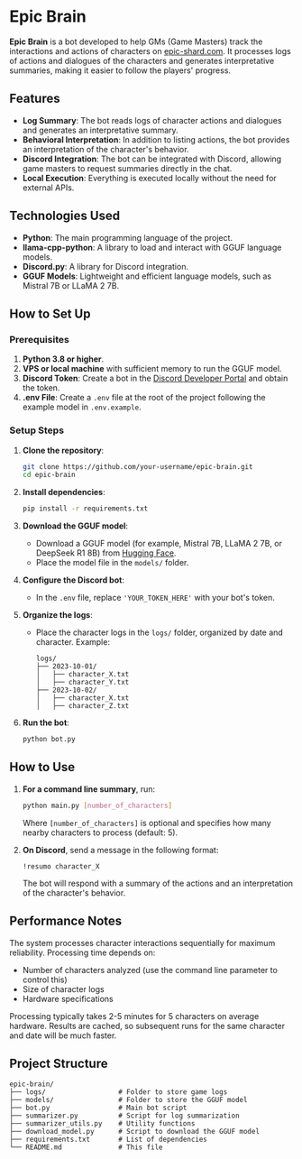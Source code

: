 # Epic Brain

**Epic Brain** is a bot developed to help GMs (Game Masters) track the interactions and actions of characters on [epic-shard.com](https://epic-shard.com). It processes logs of actions and dialogues of the characters and generates interpretative summaries, making it easier to follow the players' progress.

## Features

- **Log Summary**: The bot reads logs of character actions and dialogues and generates an interpretative summary.
- **Behavioral Interpretation**: In addition to listing actions, the bot provides an interpretation of the character's behavior.
- **Discord Integration**: The bot can be integrated with Discord, allowing game masters to request summaries directly in the chat.
- **Local Execution**: Everything is executed locally without the need for external APIs.

## Technologies Used

- **Python**: The main programming language of the project.
- **llama-cpp-python**: A library to load and interact with GGUF language models.
- **Discord.py**: A library for Discord integration.
- **GGUF Models**: Lightweight and efficient language models, such as Mistral 7B or LLaMA 2 7B.

## How to Set Up

### Prerequisites

1. **Python 3.8 or higher**.
2. **VPS or local machine** with sufficient memory to run the GGUF model.
3. **Discord Token**: Create a bot in the [Discord Developer Portal](https://discord.com/developers/applications) and obtain the token.
4. **.env File**: Create a `.env` file at the root of the project following the example model in `.env.example`.

### Setup Steps

1. **Clone the repository**:
   ```bash
   git clone https://github.com/your-username/epic-brain.git
   cd epic-brain
   ```

2. **Install dependencies**:
   ```bash
   pip install -r requirements.txt
   ```

3. **Download the GGUF model**:
   - Download a GGUF model (for example, Mistral 7B, LLaMA 2 7B, or DeepSeek R1 8B) from [Hugging Face](https://huggingface.co/TheBloke).
   - Place the model file in the `models/` folder.

4. **Configure the Discord bot**:
   - In the `.env` file, replace `'YOUR_TOKEN_HERE'` with your bot's token.

5. **Organize the logs**:
   - Place the character logs in the `logs/` folder, organized by date and character. Example:
     ```
     logs/
     ├── 2023-10-01/
     │   ├── character_X.txt
     │   ├── character_Y.txt
     ├── 2023-10-02/
     │   ├── character_X.txt
     │   ├── character_Z.txt
     ```

6. **Run the bot**:
   ```bash
   python bot.py
   ```

## How to Use

1. **For a command line summary**, run:
   ```bash
   python main.py [number_of_characters]
   ```
   Where `[number_of_characters]` is optional and specifies how many nearby characters to process (default: 5).

2. **On Discord**, send a message in the following format:
   ```
   !resumo character_X
   ```
   The bot will respond with a summary of the actions and an interpretation of the character's behavior.

## Performance Notes

The system processes character interactions sequentially for maximum reliability. Processing time depends on:
- Number of characters analyzed (use the command line parameter to control this)
- Size of character logs
- Hardware specifications

Processing typically takes 2-5 minutes for 5 characters on average hardware. Results are cached, so subsequent runs for the same character and date will be much faster.

## Project Structure

```
epic-brain/
├── logs/                  # Folder to store game logs
├── models/                # Folder to store the GGUF model
├── bot.py                 # Main bot script
├── summarizer.py          # Script for log summarization
├── summarizer_utils.py    # Utility functions
├── download_model.py      # Script to download the GGUF model
├── requirements.txt       # List of dependencies
└── README.md              # This file
```
